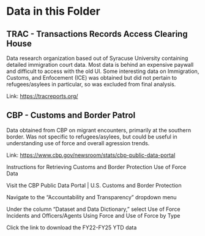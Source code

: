 # Data in this Folder

## TRAC - Transactions Records Access Clearing House

Data research organization based out of Syracuse University containing detailed immigration court data. Most data is behind an expensive paywall and difficult to access with the old UI. Some interesting data on Immigration, Customs, and Enfocement (ICE) was obtained but did not pertain to refugees/asylees in particular, so was excluded from final analysis.

Link: https://tracreports.org/

## CBP - Customs and Border Patrol

Data obtained from CBP on migrant encounters, primarily at the southern border. Was not specific to refugees/asylees, but could be useful in understanding use of force and overall agression trends.

Link: https://www.cbp.gov/newsroom/stats/cbp-public-data-portal

Instructions for Retrieving Customs and Border Protection Use of Force Data 

Visit the CBP Public Data Portal | U.S. Customs and Border Protection

Navigate to the “Accountability and Transparency” dropdown menu

Under the column “Dataset and Data Dictionary,” select Use of Force Incidents and Officers/Agents Using Force and Use of Force by Type

Click the link to download the FY22-FY25 YTD data
